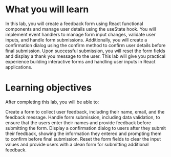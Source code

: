 # What you will learn
In this lab, you will create a feedback form using React functional components and manage user details using the useState hook. You will implement event handlers to manage form input changes, validate user inputs, and handle form submissions. Additionally, you will create a confirmation dialog using the confirm method to confirm user details before final submission. Upon successful submission, you will reset the form fields and display a thank you message to the user. This lab will give you practical experience building interactive forms and handling user inputs in React applications.

# Learning objectives
After completing this lab, you will be able to:

Create a form to collect user feedback, including their name, email, and the feedback message.
Handle form submission, including data validation, to ensure that the users enter their names and provide feedback before submitting the form.
Display a confirmation dialog to users after they submit their feedback, showing the information they entered and prompting them to confirm before final submission.
Reset the form fields to clear the input values and provide users with a clean form for submitting additional feedback.
